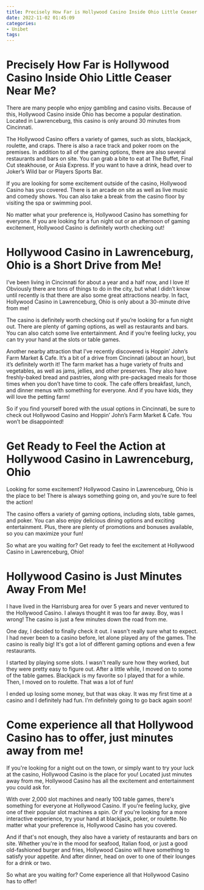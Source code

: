 ```yaml
---
title: Precisely How Far is Hollywood Casino Inside Ohio Little Ceaser Near Me 
date: 2022-11-02 01:45:09
categories:
- Unibet
tags:
---
```



#  Precisely How Far is Hollywood Casino Inside Ohio Little Ceaser Near Me? 

There are many people who enjoy gambling and casino visits. Because of this, Hollywood Casino inside Ohio has become a popular destination. Located in Lawrenceburg, this casino is only around 30 minutes from Cincinnati. 

The Hollywood Casino offers a variety of games, such as slots, blackjack, roulette, and craps. There is also a race track and poker room on the premises. In addition to all of the gaming options, there are also several restaurants and bars on site. You can grab a bite to eat at The Buffet, Final Cut steakhouse, or Asia Express. If you want to have a drink, head over to Joker’s Wild bar or Players Sports Bar. 

If you are looking for some excitement outside of the casino, Hollywood Casino has you covered. There is an arcade on site as well as live music and comedy shows. You can also take a break from the casino floor by visiting the spa or swimming pool. 

No matter what your preference is, Hollywood Casino has something for everyone. If you are looking for a fun night out or an afternoon of gaming excitement, Hollywood Casino is definitely worth checking out!

#  Hollywood Casino in Lawrenceburg, Ohio is a Short Drive from Me! 

I’ve been living in Cincinnati for about a year and a half now, and I love it! Obviously there are tons of things to do in the city, but what I didn’t know until recently is that there are also some great attractions nearby. In fact, Hollywood Casino in Lawrenceburg, Ohio is only about a 30-minute drive from me!

The casino is definitely worth checking out if you’re looking for a fun night out. There are plenty of gaming options, as well as restaurants and bars. You can also catch some live entertainment. And if you’re feeling lucky, you can try your hand at the slots or table games.

Another nearby attraction that I’ve recently discovered is Hoppin’ John’s Farm Market & Cafe. It’s a bit of a drive from Cincinnati (about an hour), but it’s definitely worth it! The farm market has a huge variety of fruits and vegetables, as well as jams, jellies, and other preserves. They also have freshly-baked bread and pastries, along with pre-packaged meals for those times when you don’t have time to cook. The cafe offers breakfast, lunch, and dinner menus with something for everyone. And if you have kids, they will love the petting farm!

So if you find yourself bored with the usual options in Cincinnati, be sure to check out Hollywood Casino and Hoppin’ John’s Farm Market & Cafe. You won’t be disappointed!

#  Get Ready to Feel the Action at Hollywood Casino in Lawrenceburg, Ohio 

Looking for some excitement? Hollywood Casino in Lawrenceburg, Ohio is the place to be! There is always something going on, and you’re sure to feel the action!

The casino offers a variety of gaming options, including slots, table games, and poker. You can also enjoy delicious dining options and exciting entertainment. Plus, there are plenty of promotions and bonuses available, so you can maximize your fun!

So what are you waiting for? Get ready to feel the excitement at Hollywood Casino in Lawrenceburg, Ohio!

#  Hollywood Casino is Just Minutes Away From Me! 

I have lived in the Harrisburg area for over 5 years and never ventured to the Hollywood Casino. I always thought it was too far away. Boy, was I wrong! The casino is just a few minutes down the road from me.

One day, I decided to finally check it out. I wasn't really sure what to expect. I had never been to a casino before, let alone played any of the games. The casino is really big! It's got a lot of different gaming options and even a few restaurants.

I started by playing some slots. I wasn't really sure how they worked, but they were pretty easy to figure out. After a little while, I moved on to some of the table games. Blackjack is my favorite so I played that for a while. Then, I moved on to roulette. That was a lot of fun!

I ended up losing some money, but that was okay. It was my first time at a casino and I definitely had fun. I'm definitely going to go back again soon!

#  Come experience all that Hollywood Casino has to offer, just minutes away from me!

If you're looking for a night out on the town, or simply want to try your luck at the casino, Hollywood Casino is the place for you! Located just minutes away from me, Hollywood Casino has all the excitement and entertainment you could ask for.

With over 2,000 slot machines and nearly 100 table games, there's something for everyone at Hollywood Casino. If you're feeling lucky, give one of their popular slot machines a spin. Or if you're looking for a more interactive experience, try your hand at blackjack, poker, or roulette. No matter what your preference is, Hollywood Casino has you covered.

And if that's not enough, they also have a variety of restaurants and bars on site. Whether you're in the mood for seafood, Italian food, or just a good old-fashioned burger and fries, Hollywood Casino will have something to satisfy your appetite. And after dinner, head on over to one of their lounges for a drink or two.

So what are you waiting for? Come experience all that Hollywood Casino has to offer!